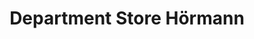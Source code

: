 ---
title: "Department Store Hörmann"
url: /frankfurt-am-main/department-store-hoermann/
shop: Warenhaus
---